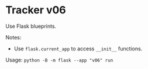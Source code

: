 # Tracker v06

Use Flask blueprints.

Notes:

- Use `flask.current_app` to access `__init__` functions.

Usage: `python -B -m flask --app "v06" run`
